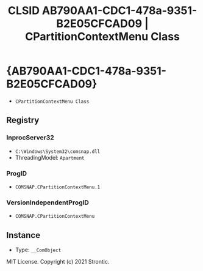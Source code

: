 ﻿---
title: "CLSID AB790AA1-CDC1-478a-9351-B2E05CFCAD09 | CPartitionContextMenu Class"
excerpt: What is COM-Object CLSID AB790AA1-CDC1-478a-9351-B2E05CFCAD09?
---

# {AB790AA1-CDC1-478a-9351-B2E05CFCAD09}

* `CPartitionContextMenu Class`

## Registry


### InprocServer32

* `C:\Windows\System32\comsnap.dll`
* ThreadingModel: `Apartment`

### ProgID

* `COMSNAP.CPartitionContextMenu.1`

### VersionIndependentProgID

* `COMSNAP.CPartitionContextMenu`

## Instance

* Type: `__ComObject`

MIT License. Copyright (c) 2021 Strontic.


